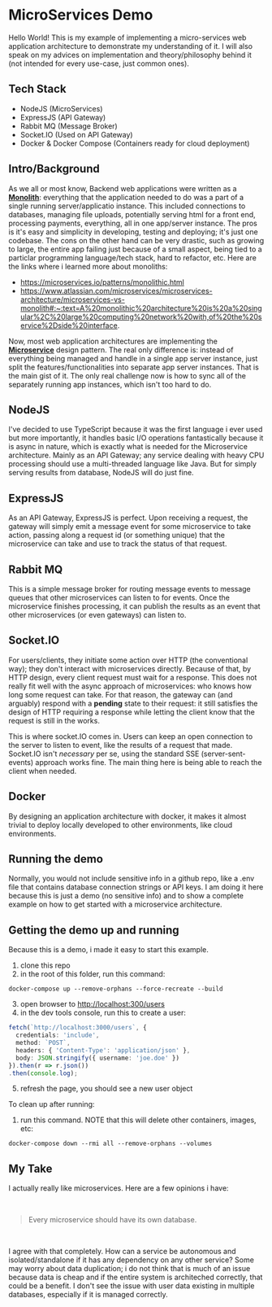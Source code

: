 # MicroServices Demo


Hello World! This is my example of implementing a micro-services web application architecture to demonstrate my understanding of it. 
I will also speak on my advices on implementation and theory/philosophy behind it (not intended for every use-case, just common ones).

## Tech Stack

* NodeJS (MicroServices)
* ExpressJS (API Gateway)
* Rabbit MQ (Message Broker)
* Socket.IO (Used on API Gateway)
* Docker & Docker Compose (Containers ready for cloud deployment)
  

## Intro/Background

As we all or most know, Backend web applications were written as a **<a href="https://microservices.io/patterns/monolithic.html">Monolith</a>**: everything that the application needed to do was a part of a single running server/applicatio instance. This included connections to databases, managing file uploads, potentially serving html for a front end, processing payments, everything, all in one app/server instance. The pros is it's easy and simplicity in developing, testing and deploying; it's just one codebase. The cons on the other hand can be very drastic, such as growing to large, the entire app failing just because of a small aspect, being tied to a particlar programming language/tech stack, hard to refactor, etc. Here are the links where i learned more about monoliths:
* https://microservices.io/patterns/monolithic.html
* https://www.atlassian.com/microservices/microservices-architecture/microservices-vs-monolith#:~:text=A%20monolithic%20architecture%20is%20a%20singular%2C%20large%20computing%20network%20with,of%20the%20service%2Dside%20interface.

Now, most web application architectures are implementing the **<a href="https://microservices.io/index.html">Microservice</a>** design pattern. The real only difference is: instead of everything being managed and handle in a single app server instance, just split the features/functionalities into separate app server instances. That is the main gist of it. The only real challenge now is how to sync all of the separately running app instances, which isn't too hard to do.


## NodeJS
I've decided to use TypeScript because it was the first language i ever used but more importantly, it handles basic I/O operations fantastically because it is async in nature, which is exactly what is needed for the Microservice architecture. Mainly as an API Gateway; any service dealing with heavy CPU processing should use a multi-threaded language like Java. But for simply serving results from database, NodeJS will do just fine.



## ExpressJS
As an API Gateway, ExpressJS is perfect. Upon receiving a request, the gateway will simply emit a message event for some microservice to take action, passing along a request id (or something unique) that the microservice can take and use to track the status of that request.

## Rabbit MQ
This is a simple message broker for routing message events to message queues that other microservices can listen to for events. Once the microservice finishes processing, it can publish the results as an event that other microservices (or even gateways) can listen to.

## Socket.IO
For users/clients, they initiate some action over HTTP (the conventional way); they don't interact with microservices directly. Because of that, by HTTP design, every client request must wait for a response. This does not really fit well with the async approach of microservices: who knows how long some request can take. For that reason, the gateway can (and arguably) respond with a **pending** state to their request: it still satisfies the design of HTTP requiring a response while letting the client know that the request is still in the works.

This is where socket.IO comes in. Users can keep an open connection to the server to listen to event, like the results of a request that made. Socket.IO isn't *necessary* per se, using the standard SSE (server-sent-events) approach works fine. The main thing here is being able to reach the client when needed.

## Docker

By designing an application architecture with docker, it makes it almost trivial to deploy locally developed to other environments, like cloud environments.


## Running the demo

Normally, you would not include sensitive info in a github repo, like a .env file that contains database connection strings or API keys. I am doing it here because this is just a demo (no sensitive info) and to show a complete example on how to get started with a microservice architecture.



## Getting the demo up and running

Because this is a demo, i made it easy to start this example.
1. clone this repo
2. in the root of this folder, run this command:
```
docker-compose up --remove-orphans --force-recreate --build
```
3. open browser to <a href="http://localhost:300/users">http://localhost:300/users</a>
4. in the dev tools console, run this to create a user: 
```typescript
fetch(`http://localhost:3000/users`, {
  credentials: 'include', 
  method: `POST`, 
  headers: { 'Content-Type': 'application/json' }, 
  body: JSON.stringify({ username: 'joe.doe' }) 
}).then(r => r.json())
.then(console.log);
```
5. refresh the page, you should see a new user object

To clean up after running:
1. run this command. NOTE that this will delete other containers, images, etc:
```
docker-compose down --rmi all --remove-orphans --volumes
```

## My Take

I actually really like microservices. Here are a few opinions i have:

<br/>  
<blockquote>
  Every microservice should have its own database.
</blockquote>
<br/>

I agree with that completely. How can a service be autonomous and isolated/standalone if it has any dependency on any other service? Some may worry about data duplication; i do not think that is much of an issue because data is cheap and if the entire system is architeched correctly, that could be a benefit. I don't see the issue with user data existing in multiple databases, especially if it is managed correctly.